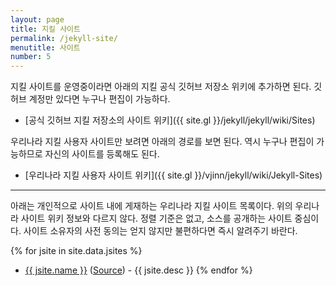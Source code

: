 ```yaml
---
layout: page
title: 지킬 사이트
permalink: /jekyll-site/
menutitle: 사이트
number: 5
---
```


지킬 사이트를 운영중이라면 아래의 지킬 공식 깃허브 저장소 위키에 추가하면 된다. 깃허브 계정만 있다면 누구나 편집이 가능하다.

 - [공식 깃허브 지킬 저장소의 사이트 위키]({{ site.gl }}/jekyll/jekyll/wiki/Sites)

우리나라 지킬 사용자 사이트만 보려면 아래의 경로를 보면 된다. 역시 누구나 편집이 가능하므로 자신의 사이트를 등록해도 된다.

 - [우리나라 지킬 사용자 사이트 위키]({{ site.gl }}/vjinn/jekyll/wiki/Jekyll-Sites)

---
 
아래는 개인적으로 사이트 내에 게재하는 우리나라 지킬 사이트 목록이다. 위의 우리나라 사이트 위키 정보와 다르지 않다. 정렬 기준은 없고, 소스를 공개하는 사이트 중심이다. 사이트 소유자의 사전 동의는 얻지 않지만 불편하다면 즉시 알려주기 바란다.

{% for jsite in site.data.jsites %}
- <a href="{{ jsite.link }}">{{ jsite.name }}</a> (<a href="{{ site.gl }}/{{ jsite.source }}">Source</a>) - {{ jsite.desc }}
{% endfor %}
